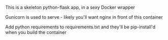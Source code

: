 This is a skeleton python-flask app, in a sexy Docker wrapper

Gunicorn is used to serve - likely you'll want nginx in front of this container

Add python requirements to requirements.txt and they'll be pip-install'd when you build the container
